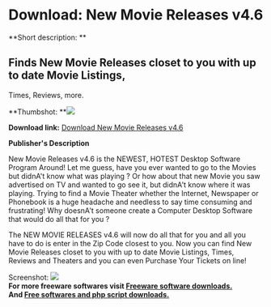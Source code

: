 # Download: New Movie Releases v4.6

**Short description: **

## Finds New Movie Releases closet to you with up to date Movie Listings,
Times, Reviews, more.

  
**Thumbshot: **![](http://www.freewarefiles.com/screenshot/newmovierel_md.jpg)   
  
**Download link:** [Download New Movie Releases v4.6](http://freesoftwares.boysofts.com/New-Movie-Releases-V_program_26939.html)  
  

**Publisher's Description**  
  

New Movie Releases v4.6 is the NEWEST, HOTEST Desktop Software Program Around!
Let me guess, have you ever wanted to go to the Movies but didnA't know what
was playing ? Or how about that new Movie you saw advertised on TV and wanted
to go see it, but didnA't know where it was playing. Trying to find a Movie
Theater whether the Internet, Newspaper or Phonebook is a huge headache and
needless to say time consuming and frustrating! Why doesnA't someone create a
Computer Desktop Software that would do all that for you ?

The NEW MOVIE RELEASES v4.6 will now do all that for you and all you have to
do is enter in the Zip Code closest to you. Now you can find New Movie
Releases closet to you with up to date Movie Listings, Times, Reviews and
Theaters and you can even Purchase Your Tickets on line!

  
  
Screenshot: ![](http://www.freewarefiles.com/screenshot/newmovierel.jpg)  
**For more freeware softwares visit [Freeware software downloads.](http://freesoftwares.boysofts.com/)**   
**And [Free softwares and php script downloads.](http://www.boysofts.com/)**

